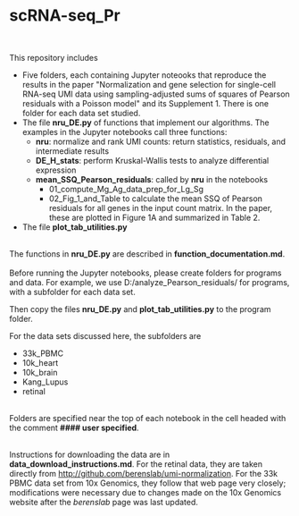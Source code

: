 # scRNA-seq_Pr
<br>

This repository includes
- Five folders, each containing  Jupyter noteooks that reproduce the results in the paper "Normalization and gene selection for single-cell RNA-seq UMI data using 
sampling-adjusted sums of squares of Pearson residuals with a Poisson model" and its Supplement 1.   There is one folder for each data set studied.
- The file **nru_DE.py** of functions that implement our algorithms.  The examples in the Jupyter notebooks call three functions:
	- **nru**: normalize and rank UMI counts: return statistics, residuals, and intermediate results 
	- **DE_H_stats**: perform Kruskal-Wallis tests to analyze differential expression
	- **mean_SSQ_Pearson_residuals**: called by **nru** in the notebooks 
		- 01_compute_Mg_Ag_data_prep_for_Lg_Sg
		- 02_Fig_1_and_Table to calculate the mean SSQ of Pearson residuals for all genes in the input count matrix. In the paper, these are plotted in Figure 1A and summarized in Table 2.
- The file **plot_tab_utilities.py** 
<br><br>
	
The functions in **nru_DE.py**  are described in **function_documentation.md**.
<br><br>
Before running the Jupyter notebooks, please create folders for programs and data.  For example, we use  D:/analyze_Pearson_residuals/ for programs, with a subfolder for each data set.

Then copy the files **nru_DE.py** and **plot_tab_utilities.py**  to the program folder.

For the data sets discussed here, the subfolders are  
-	33k_PBMC
-	10k_heart
-	10k_brain
-	Kang_Lupus
-	retinal
<br><br>

Folders are specified near the top of each notebook in the cell headed with the comment **#### user specified**. 
<br><br>

Instructions for downloading the data are in  **data_download_instructions.md**.  For the  retinal data, they are taken directly from http://github.com/berenslab/umi-normalization.  For the 33k PBMC data set from 10x Genomics, they follow that web page very closely; modifications were necessary due to changes made on the 10x Genomics website after the *berenslab* page was last updated.
